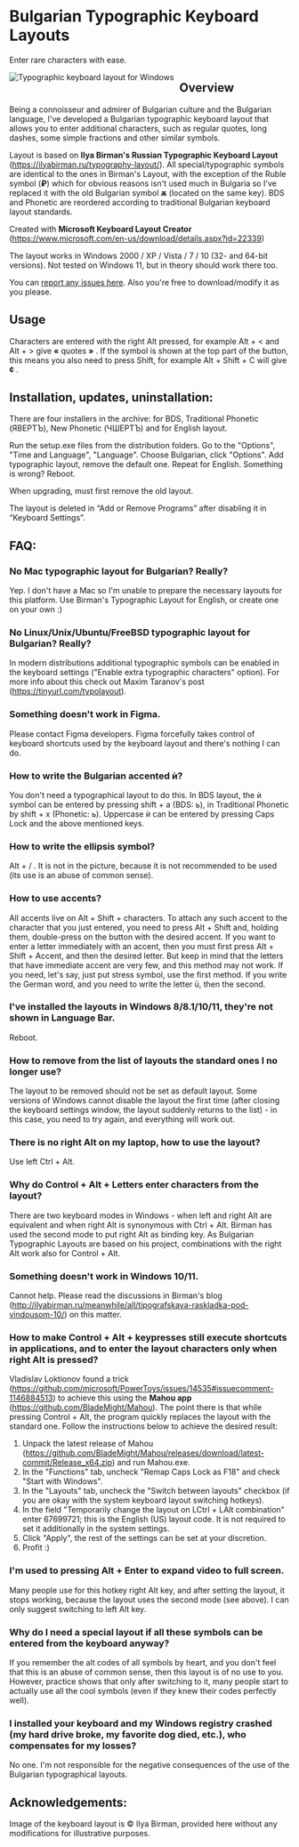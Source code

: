 Bulgarian Typographic Keyboard Layouts
=======
Enter rare characters with ease.

<img src="https://ilyabirman.ru/typography-layout/i/layout-win@2x.png"
     alt="Typographic keyboard layout for Windows"
     style="float: left; margin-right: 10px;" />

## Overview

Being a connoisseur and admirer of Bulgarian culture and the Bulgarian language, I've developed a Bulgarian typographic keyboard layout that allows you to enter additional characters, such as regular quotes, long dashes, some simple fractions and other similar symbols. 

Layout is based on **Ilya Birman's Russian Typographic Keyboard Layout** (https://ilyabirman.ru/typography-layout/).
All special/typographic symbols are identical to the ones in Birman's Layout, with the exception of the Ruble symbol (**₽**) which for obvious reasons isn't used much in Bulgaria so I've replaced it with the old Bulgarian symbol **ѫ** (located on the same key).
BDS and Phonetic are reordered according to traditional Bulgarian keyboard layout standards. 

Created with **Microsoft Keyboard Layout Creator** (https://www.microsoft.com/en-us/download/details.aspx?id=22339)

The layout works in Windows 2000 / XP / Vista / 7 / 10 (32- and 64-bit versions). Not tested on Windows 11, but in theory should work there too.

You can [report any issues here](https://github.com/acnapyx/bg-typographic-layout/issues). Also you're free to download/modify it as you please.


## Usage

Characters are entered with the right Alt pressed, for example Alt +  < and Alt + > give **«** quotes **»** . If the symbol is shown at the top part of the button, this means you also need to press Shift, for example Alt + Shift + C will give **¢** .


## Installation, updates, uninstallation:

There are four installers in the archive: for BDS, Traditional Phonetic (ЯВЕРТЪ), New Phonetic (ЧШЕРТЪ) and for English layout.

Run the setup.exe files from the distribution folders.
Go to the "Options", "Time and Language", "Language". Choose Bulgarian, click "Options". Add typographic layout, remove the default one. Repeat for English.
Something is wrong? Reboot.

When upgrading, must first remove the old layout.

The layout is deleted in “Add or Remove Programs” after disabling it in “Keyboard Settings”.


## FAQ:

### No Mac typographic layout for Bulgarian? Really?

Yep. I don't have a Mac so I'm unable to prepare the necessary layouts for this platform. Use Birman's Typographic Layout for English, or create one on your own :)

### No Linux/Unix/Ubuntu/FreeBSD typographic layout for Bulgarian? Really?  

In modern distributions additional typographic symbols can be enabled in the keyboard settings ("Enable extra typographic characters" option). For more info about this check out Maxim Taranov's post (https://tinyurl.com/typolayout).

### Something doesn't work in Figma. 

Please contact Figma developers. Figma forcefully takes control of keyboard shortcuts used by the keyboard layout and there's nothing I can do. 

### How to write the Bulgarian accented ѝ?

You don't need a typographical layout to do this. In BDS layout, the ѝ symbol can be entered by pressing shift + a (BDS: ь), in Traditional Phonetic by shift + x (Phonetic: ь). Uppercase ѝ can be entered by pressing Caps Lock and the above mentioned keys.

### How to write the ellipsis symbol? 

Alt + / . It is not in the picture, because it is not recommended to be used (its use is an abuse of common sense).

### How to use accents? 

All accents live on Alt + Shift + characters. To attach any such accent to the character that you just entered, you need to press Alt + Shift and, holding them, double-press on the button with the desired accent. If you want to enter a letter immediately with an accent, then you must first press Alt + Shift + Accent, and then the desired letter. But keep in mind that the letters that have immediate accent are very few, and this method may not work. If you need, let's say, just put stress symbol, use the first method. If you write the German word, and you need to write the letter ü, then the second.

### I've installed the layouts in Windows 8/8.1/10/11, they're not shown in Language Bar.

Reboot.

### How to remove from the list of layouts the standard ones I no longer use? 

The layout to be removed should not be set as default layout. Some versions of Windows cannot disable the layout the first time (after closing the keyboard settings window, the layout suddenly returns to the list) - in this case, you need to try again, and everything will work out.

### There is no right Alt on my laptop, how to use the layout? 

Use left Ctrl + Alt.

### Why do Control + Alt + Letters enter characters from the layout? 

There are two keyboard modes in Windows - when left and right Alt are equivalent and when right Alt is synonymous with Ctrl + Alt. Birman has used the second mode to put right Alt as binding key. As Bulgarian Typographic Layouts are based on his project,  combinations with the right Alt work also for Control + Alt. 

### Something doesn't work in Windows 10/11.

Cannot help. Please read the discussions in Birman's blog (http://ilyabirman.ru/meanwhile/all/tipografskaya-raskladka-pod-vindousom-10/) on this matter.

### How to make Control + Alt + keypresses still execute shortcuts in applications, and to enter the layout characters only when right Alt is pressed?

Vladislav Loktionov found a trick (https://github.com/microsoft/PowerToys/issues/14535#issuecomment-1146884513) to achieve this using the **Mahou app** (https://github.com/BladeMight/Mahou). The point there is that while pressing Control + Alt, the program quickly replaces the layout with the standard one. Follow the instructions below to achieve the desired result:
1. Unpack the latest release of Mahou (https://github.com/BladeMight/Mahou/releases/download/latest-commit/Release_x64.zip) and run Mahou.exe.
2. In the "Functions" tab, uncheck "Remap Caps Lock as F18" and check "Start with Windows".
3. In the "Layouts" tab, uncheck the "Switch between layouts" checkbox (if you are okay with the system keyboard layout switching hotkeys).
4. In the field "Temporarily change the layout on LCtrl + LAlt combination" enter 67699721; this is the English (US) layout code. It is not required to set it additionally in the system settings.
5. Click "Apply", the rest of the settings can be set at your discretion.
6. Profit :)

### I'm used to pressing Alt + Enter to expand  video to full screen.

Many people use for this hotkey right Alt key, and after setting the layout, it stops working, because the layout uses the second mode (see above). I can only suggest switching to left Alt key.

### Why do I need a special layout if all these symbols can be entered from the keyboard anyway? 

If you remember the alt codes of all symbols by heart, and you don't feel that this is an abuse of common sense, then this layout is of no use to you. However, practice shows that only after switching to it, many people start to actually use all the cool symbols (even if they knew their codes perfectly well). 

### I installed your keyboard and my Windows registry crashed (my hard drive broke, my favorite dog died, etc.), who compensates for my losses? 

No one. I'm not responsible for the negative consequences of the use of the Bulgarian typographical layouts. 

## Acknowledgements:

Image of the keyboard layout is © Ilya Birman, provided here without any modifications for illustrative purposes.
